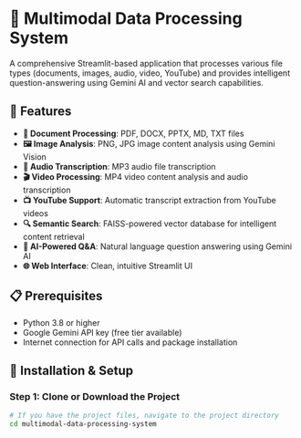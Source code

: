 # 🤖 Multimodal Data Processing System

A comprehensive Streamlit-based application that processes various file types (documents, images, audio, video, YouTube) and provides intelligent question-answering using Gemini AI and vector search capabilities.

## 🌟 Features

- **📄 Document Processing**: PDF, DOCX, PPTX, MD, TXT files
- **🖼️ Image Analysis**: PNG, JPG image content analysis using Gemini Vision
- **🎵 Audio Transcription**: MP3 audio file transcription
- **🎬 Video Processing**: MP4 video content analysis and audio transcription
- **📺 YouTube Support**: Automatic transcript extraction from YouTube videos
- **🔍 Semantic Search**: FAISS-powered vector database for intelligent content retrieval
- **🤖 AI-Powered Q&A**: Natural language question answering using Gemini AI
- **🌐 Web Interface**: Clean, intuitive Streamlit UI

## 📋 Prerequisites

- Python 3.8 or higher
- Google Gemini API key (free tier available)
- Internet connection for API calls and package installation

## 🚀 Installation & Setup

### Step 1: Clone or Download the Project

```bash
# If you have the project files, navigate to the project directory
cd multimodal-data-processing-system
